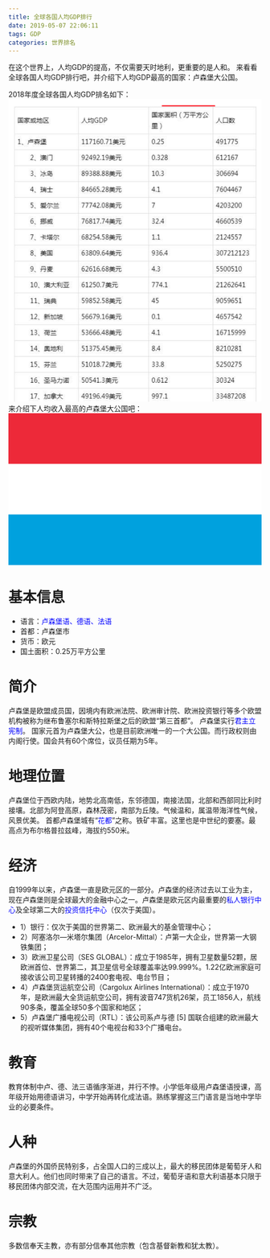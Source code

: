 ```yaml
---
title: 全球各国人均GDP排行
date: 2019-05-07 22:06:11
tags: GDP
categories: 世界排名
---
```

在这个世界上，人均GDP的提高，不仅需要天时地利，更重要的是人和。
来看看全球各国人均GDP排行吧，并介绍下人均GDP最高的国家：卢森堡大公国。
<!-- more -->
2018年度全球各国人均GDP排名如下：
![index_of_per_capita_gdp](全球各国人均GDP排行/index_of_per_capita_gdp_countries.png)
来介绍下人均收入最高的卢森堡大公国吧：
![lusenbao](全球各国人均GDP排行/lusenbao.png)
# 基本信息
* 语言：<label style="color:blue">卢森堡语、德语、法语</label>
* 首都：卢森堡市
* 货币：欧元
* 国土面积：0.25万平方公里

# 简介
卢森堡是欧盟成员国，因境内有欧洲法院、欧洲审计院、欧洲投资银行等多个欧盟机构被称为继布鲁塞尔和斯特拉斯堡之后的欧盟“第三首都”。
卢森堡实行<label style="color:blue">君主立宪制</label>。
国家元首为卢森堡大公，也是目前欧洲唯一的一个大公国。而行政权则由内阁行使。国会共有60个席位，议员任期为5年。

# 地理位置
卢森堡位于西欧内陆，地势北高南低，东邻德国，南接法国，北部和西部同比利时接壤。北部为阿登高原，森林茂密，南部为丘陵。气候温和，属温带海洋性气候，风景优美。
首都卢森堡城有“<label style="color:blue">花都</label>”之称。铁矿丰富。这里也是中世纪的要塞。最高点为布尔格普拉兹峰，海拔约550米。

# 经济
自1999年以来，卢森堡一直是欧元区的一部分。卢森堡的经济过去以工业为主，现在卢森堡则是全球最大的金融中心之一。卢森堡是欧元区内最重要的<label style="color:blue">私人银行中心</label>及全球第二大的<label style="color:blue">投资信托中心</label>（仅次于美国）。
* 1）银行：仅次于美国的世界第二、欧洲最大的基金管理中心；
* 2）阿塞洛尔—米塔尔集团（Arcelor-Mittal）：卢第一大企业，世界第一大钢铁集团；
* 3）欧洲卫星公司（SES GLOBAL）：成立于1985年，拥有卫星数量52颗，居欧洲首位、世界第二，其卫星信号全球覆盖率达99.999%。1.22亿欧洲家庭可接收该公司卫星转播的2400套电视、电台节目；
* 4）卢森堡货运航空公司（Cargolux Airlines International）：成立于1970年，是欧洲最大全货运航空公司，拥有波音747货机26架，员工1856人，航线90多条，覆盖全球50多个国家和地区；
* 5）卢森堡广播电视公司（RTL）：该公司系卢与德 [5]  国联合组建的欧洲最大的视听媒体集团，拥有40个电视台和33个广播电台。

# 教育
教育体制中卢、德、法三语循序渐进，并行不悖。小学低年级用卢森堡语授课，高年级开始用德语讲习，中学开始再转化成法语。熟练掌握这三门语言是当地中学毕业的必要条件。

# 人种
卢森堡的外国侨民特别多，占全国人口的三成以上，最大的移民团体是葡萄牙人和意大利人。他们也同时带来了自己的语言。不过，葡萄牙语和意大利语基本只限于移民团体内部交流，在大范围内运用并不广泛。

# 宗教
多数信奉天主教，亦有部分信奉其他宗教（包含基督新教和犹太教）。

